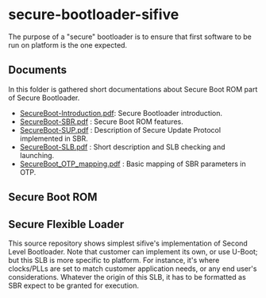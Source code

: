 # secure-bootloader-sifive
The purpose of a "secure" bootloader is to ensure that first software to be run on platform is the one expected.

## Documents
In this folder is gathered short documentations about Secure Boot ROM part of Secure Bootloader.

* [SecureBoot-Introduction.pdf](https://github.com/sifive/secure-bootloader-sifive/blob/master/Documents/SecureBoot-Introduction.pdf): Secure Bootloader introduction.
* [SecureBoot-SBR.pdf](https://github.com/sifive/secure-bootloader-sifive/blob/master/Documents/SecureBoot-SBR.pdf) : Secure Boot ROM features.
* [SecureBoot-SUP.pdf](https://github.com/sifive/secure-bootloader-sifive/blob/master/Documents/SecureBoot-SUP.pdf) : Description of Secure Update Protocol implemented in SBR.
* [SecureBoot-SLB.pdf](https://github.com/sifive/secure-bootloader-sifive/blob/master/Documents/SecureBoot-SLB.pdf) : Short description and SLB checking and launching.
* [SecureBoot_OTP_mapping.pdf](https://github.com/sifive/secure-bootloader-sifive/blob/master/Documents/SecureBoot-OTP_mappin.pdf) : Basic mapping of SBR parameters in OTP.

## Secure Boot ROM



## Secure Flexible Loader
This source repository shows simplest sifive's implementation of Second Level Bootloader. Note that customer can implement its own, or use U-Boot; but this SLB is more specific to platform.
For instance, it's where clocks/PLLs are set to match customer application needs, or any end user's considerations.
Whatever the origin of this SLB, it has to be formatted as SBR expect to be granted for execution.